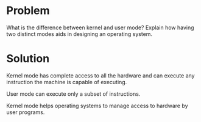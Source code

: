 # Problem
What is the difference between kernel and user mode? Explain how having two distinct modes aids in designing an operating system.
# Solution
Kernel mode has complete access to all the hardware and can execute any instruction the machine is capable of executing.

User mode can execute only a subset of instructions.

Kernel mode helps operating systems to manage access to hardware by user programs.

